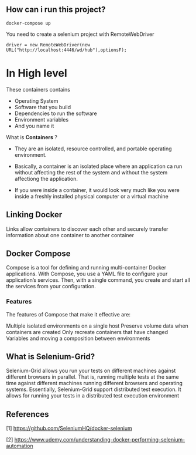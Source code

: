 ## How can i run this project?

    docker-compose up
You need to create a selenium project with RemoteWebDriver

    driver = new RemoteWebDriver(new URL("http://localhost:4446/wd/hub"),optionsF);


# In High level

These containers contains 

* Operating System
* Software that you build
* Dependencies to run the software
* Environment variables
* And you name it



What is **Containers** ?

* They are an isolated, resource controlled, and portable operating environment.

* Basically, a container is an isolated place where an application ca run without affecting the rest of the system and without the system affectiong the application.

* If you were inside a container, it would look very much like you were inside a freshly installed physical computer or a virtual machine


## Linking Docker

Links allow containers to discover each other and securely transfer information about one container to another container


## Docker Compose 

Compose is a tool for defining and running multi-container Docker applications. With Compose, you use a YAML file to configure your application’s services. Then, with a single command, you create and start all the services from your configuration. 


### Features
The features of Compose that make it effective are:

Multiple isolated environments on a single host
Preserve volume data when containers are created
Only recreate containers that have changed
Variables and moving a composition between environments




## What is Selenium-Grid?
Selenium-Grid allows you run your tests on different machines against different browsers in parallel. That is, running multiple tests at the same time against different machines running different browsers and operating systems. Essentially, Selenium-Grid support distributed test execution. It allows for running your tests in a distributed test execution environment



## References 

[1] https://github.com/SeleniumHQ/docker-selenium

[2] https://www.udemy.com/understanding-docker-performing-selenium-automation

